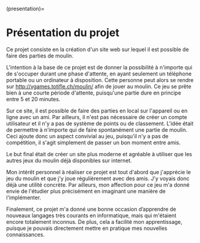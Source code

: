 (presentation)=

# Présentation du projet

Ce projet consiste en la création d'un site web sur lequel il est possible de faire des parties de moulin.

L'intention à la base de ce projet est de donner la possibilité à n'importe qui de s'occuper durant une phase d'attente, en ayant seulement un téléphone portable ou un ordinateur à disposition. Cette personne peut alors se rendre sur http://vgames.totifle.ch/moulin/ afin de jouer au moulin. Ce jeu se prête bien à une courte période d'attente, puisqu'une partie dure en principe entre 5 et 20 minutes.

Sur ce site, il est possible de faire des parties en local sur l'appareil ou en ligne avec un ami. Par ailleurs, il n'est pas nécessaire de créer un compte utilisateur et il n'y a pas de système de points ou de classement. L'idée était de permettre à n'importe qui de faire spontanément une partie de moulin. Ceci ajoute donc un aspect convivial au jeu, puisqu'il n'y a pas de compétition, il s'agit simplement de passer un bon moment entre amis.

Le but final était de créer un site plus moderne et agréable à utiliser que les autres jeux du moulin déjà disponibles sur internet.

Mon intérêt personnel à réaliser ce projet est tout d'abord que j'apprécie le jeu du moulin et que j'y joue régulièrement avec des amis. J'y voyais donc déjà une utilité concrète. Par ailleurs, mon affection pour ce jeu m'a donné envie de l'étudier plus précisément en imaginant une manière de l'implémenter.

Finalement, ce projet m'a donné une bonne occasion d’apprendre de nouveaux langages très courants en informatique, mais qui m'étaient encore totalement inconnus. De plus, cela a facilité mon apprentissage, puisque je pouvais directement mettre en pratique mes nouvelles connaissances.